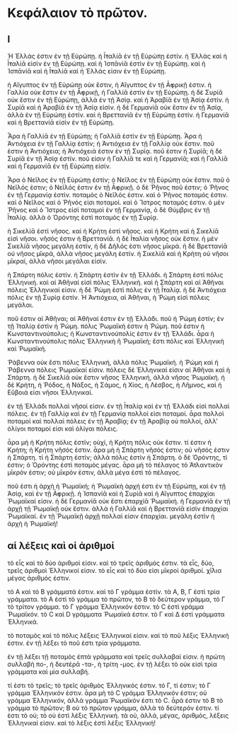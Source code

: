 # Κεφάλαιον τὸ πρῶτον.

## I

Ἡ Ἑλλάς ἐστιν ἐν τῇ Εὐρώπῃ. ἡ Ῑ̓ταλίᾱ ἐν τῇ Εὐρώπῃ ἐστίν. ἡ Ἑλλὰς καὶ ἡ Ῑ̓ταλίᾱ εἰσὶν ἐν τῇ Εὐρώπῃ. καὶ ἡ Ἱσπᾱνίᾱ ἐστὶν ἐν τῇ Εὐρώπῃ. καὶ ἡ Ἱσπᾱνίᾱ καὶ ἡ Ῑ̓ταλίᾱ καὶ ἡ Ἑλλάς εἰσιν ἐν τῇ Εὐρώπῃ.

ἡ Αἴγυπτος ἐν τῇ Εὐρώπῃ οὐκ ἔστιν, ἡ Αἴγυπτος ἐν τῇ Ᾱ̓φρικῇ ἐστιν. ἡ Γαλλία οὐκ ἔστιν ἐν τῇ Ᾱ̓φρικῇ, ἡ Γαλλίᾱ ἐστὶν ἐν τῇ Εὐρώπῃ. ἡ δὲ Συρίᾱ οὐκ ἔστιν ἐν τῇ Εὐρώπῃ, ἀλλὰ ἐν τῇ Ἀσίᾳ. καὶ ἡ Ἀραβίᾱ ἐν τῇ Ἀσίᾳ ἐστίν. ἡ Συρίᾱ καὶ ἡ Ἀραβίᾱ ἐν τῇ Ἀσίᾳ εἰσίν. ἡ δὲ Γερμανίᾱ οὐκ ἔστιν ἐν τῇ Ἀσίᾳ, ἀλλὰ ἐν τῇ Εὐρώπῃ ἐστίν. καὶ ἡ Βρεττανίᾱ ἐν τῇ Εὐρώπῃ ἐστίν. ἡ Γερμανίᾱ καὶ ἡ Βρεττανίᾱ εἰσὶν ἐν τῇ Εὐρώπῃ.

Ἆρα ἡ Γαλλίᾱ ἐν τῇ Εὐρώπῃ; ἡ Γαλλίᾱ ἐστὶν ἐν τῇ Εὐρώπῃ. Ἆρα ἡ Ἀντιόχεια ἐν τῇ Γαλλίᾳ ἐστίν; ἡ Ἀντιόχεια ἐν τῇ Γαλλίᾳ οὐκ ἔστιν. ποῦ ἐστιν ἡ Ἀντιόχεια; ἡ Ἀντιόχειά ἐστιν ἐν τῇ Συρίᾳ. ποῦ ἐστιν ἡ Συρίᾱ; ἡ δὲ Συρίᾱ ἐν τῇ Ἀσίᾳ ἐστίν. ποῦ εἰσιν ἡ Γαλλίᾱ τε καὶ ἡ Γερμανίᾱ; καὶ ἡ Γαλλίᾱ καὶ ἡ Γερμανίᾱ ἐν τῇ Εὐρώπῃ εἰσίν.

Ἆρα ὁ Νεῖλος ἐν τῇ Εὐρώπῃ ἐστίν; ὁ Νεῖλος ἐν τῇ Εὐρώπῃ οὐκ ἔστιν. ποῦ ὁ Νεῖλός ἐστιν; ὁ Νεῖλός ἐστιν ἐν τῇ Ᾱ̓φρικῇ. ὁ δὲ Ῥῆνος ποῦ ἐστιν; ὁ Ῥῆνος ἐν τῇ Γερμανίᾳ ἐστίν. ποταμὸς ὁ Νεῖλός ἐστιν. καὶ ὁ Ῥῆνος ποταμός ἐστιν. καὶ ὁ Νεῖλος καὶ ὁ Ῥῆνός εἰσι ποταμοί. καὶ ὁ Ἴστρος ποταμός ἐστιν. ὁ μὲν Ῥῆνος καὶ ὁ Ἴστρος εἰσὶ ποταμοὶ ἐν τῇ Γερμανίᾳ, ὁ δὲ Θύμβρις ἐν τῇ Ῑ̓ταλίᾳ. ἀλλὰ ὁ Ὀρόντης ἐστὶ ποταμὸς ἐν τῇ Συρίᾳ.

ἡ Σικελίᾱ ἐστὶ νῆσος. καὶ ἡ Κρήτη ἐστὶ νῆσος. καὶ ἡ Κρήτη καὶ ἡ Σικελίᾱ εἰσὶ νῆσοι. νῆσός ἐστιν ἡ Βρεττανίᾱ. ἡ δὲ Ῑ̓ταλία νῆσος οὐκ ἔστιν. ἡ μὲν Σικελίᾱ νῆσος μεγάλη ἐστίν, ἡ δὲ Δῆλός ἐστι νῆσος μῑκρά. ἡ δὲ Βρεττανίᾱ οὐ νῆσος μῑκρά, ἀλλὰ νῆσος μεγάλη ἐστίν. ἡ Σικελίᾱ καὶ ἡ Κρήτη οὐ νῆσοι μῑκραί, ἀλλὰ νῆσοι μεγάλαι εἰσίν.

ἡ Σπάρτη πόλις ἐστίν. ἡ Σπάρτη ἐστὶν ἐν τῇ Ἑλλάδι. ἡ Σπάρτη ἐστὶ πόλις Ἑλληνική. καὶ αἱ Ἀθῆναί εἰσὶ πόλις Ἑλληνική. καὶ ἡ Σπάρτη καὶ αἱ Ἀθῆναι πόλεις Ἑλληνικαί εἰσιν. ἡ δὲ Ῥώμη ἐστὶ πόλις ἐν τῇ Ῑ̓ταλίᾳ. ἡ δὲ Ἀντιόχεια πόλις ἐν τῇ Συρίᾳ ἐστίν. Ἡ Ἀντιόχεια, αἱ Ἀθῆναι, ἡ Ῥώμη εἰσὶ πόλεις μεγάλαι.

ποῦ ἐστιν αἱ Ἀθῆναι; αἱ Ἀθῆναί ἐστιν ἐν τῇ Ἑλλάδι. ποῦ ἡ Ῥώμη ἐστίν; ἐν τῇ Ἰταλίᾳ ἐστὶν ἡ Ῥώμη. πόλις Ῥωμαϊκή ἐστιν ἡ Ῥώμη. ποῦ ἐστιν ἡ Κωνσταντινούπολις; ἡ Κωνσταντινούπολίς ἐστιν ἐν τῇ Ἑλλάδι. ἆρα ἡ Κωνσταντινούπολις πόλις Ἑλληνικὴ ἢ Ῥωμαϊκή; ἔστι πόλις καὶ Ἑλληνικὴ καὶ Ῥωμαϊκή.

Ῥάβεννα οὐκ ἔστι πόλις Ἑλληνική, ἀλλὰ πόλις Ῥωμαϊκή. ἡ Ῥώμη καὶ ἡ Ῥάβεννα πόλεις Ῥωμαϊκαί εἰσιν. πόλεις δὲ Ἑλληνικαί εἰσιν αἱ Ἀθῆναι καὶ ἡ Σπάρτη. ἡ δὲ Σικελίᾱ οὐκ ἔστιν νῆσος Ἑλληνική, ἀλλὰ νῆσος Ῥωμαϊκή. ἡ δὲ Κρήτη, ἡ Ῥόδος, ἡ Νάξος, ἡ Σάμος, ἡ Χίος, ἡ Λέσβος, ἡ Λῆμνος, καὶ ἡ Εὔβοιά εἰσι νῆσοι Ἑλληνικαί.

ἐν τῇ Ἑλλάδι πολλαὶ νῆσοί εἰσιν. ἐν τῇ Ῑ̓ταλίᾳ καὶ ἐν τῇ Ἑλλάδι εἰσὶ πολλαὶ πόλεις. ἐν τῇ Γαλλίᾳ καὶ ἐν τῇ Γερμανίᾳ πολλοί εἰσι ποταμοί. ἆρα πολλοὶ ποταμοὶ καὶ πολλαὶ πόλεις ἐν τῇ Ἀραβίᾳ; ἐν τῇ Ἀραβίᾳ οὐ πολλοί, ἀλλ’ ὀλίγοι ποταμοί εἰσι καὶ ὀλίγαι πόλεις.

ἆρα μὴ ἡ Κρήτη πόλις ἐστίν; οὐχί, ἡ Κρήτη πόλις οὐκ ἔστιν. τί ἐστιν ἡ Κρήτη; ἡ Κρήτη νῆσός ἐστιν. ἆρα μὴ ἡ Σπάρτη νῆσός ἐστιν; οὐ νῆσός ἐστιν ἡ Σπάρτη. τί ἡ Σπάρτη ἐστίν; ἀλλὰ πόλις ἐστὶν ἡ Σπάρτη. ὁ δὲ Ὀρόντης, τί ἐστιν; ὁ Ὀρόντης ἐστὶ ποταμὸς μέγας. ἆρα μὴ τὸ πέλαγος τὸ Ἀτλαντικὸν μῑκρόν ἐστιν; οὐ μῑκρόν ἐστιν, ἀλλὰ μέγα ἐστὶ τὸ πέλαγος.

ποῦ ἐστι ἡ ἀρχὴ ἡ Ῥωμαϊκή; ἡ Ῥωμαϊκὴ ἀρχή ἐστι ἐν τῇ Εὐρώπῃ, καὶ ἐν τῇ Ἀσίᾳ, καὶ ἐν τῇ Ᾱ̓φρικῇ. ἡ Ἱσπανίᾱ καὶ ἡ Συρίᾱ καὶ ἡ Αἴγυπτος ἐπαρχίαι Ῥωμαϊκαί εἰσιν. ἡ δὲ Γερμανίᾱ οὐκ ἔστι ἐπαρχίᾱ Ῥωμαϊκή. ἡ Γερμανίᾱ ἐν τῇ ἀρχῇ τῇ Ῥωμαϊκῇ οὐκ ἔστιν. ἀλλὰ ἡ Γαλλίᾱ καὶ ἡ Βρεττανίᾱ εἰσὶν ἐπαρχίαι Ῥωμαϊκαί. ἐν τῇ Ῥωμαϊκῇ ἀρχῇ πολλαί εἰσιν ἐπαρχίαι. μεγάλη ἐστὶν ἡ ἀρχὴ ἡ Ῥωμαϊκή!

## αἱ λέξεις καὶ οἱ ἀριθμοί

τὸ εἷς καὶ τὸ δύο ἀριθμοί εἰσιν. καὶ τὸ τρεῖς ἀριθμός ἐστιν. τὰ εἷς, δύο, τρεῖς ἀριθμοὶ Ἑλληνικοί εἰσιν. τὸ εἷς καὶ τὸ δύο εἰσι μῑκροὶ ἀριθμοί. χῑ́λια μέγας ἀριθμός ἐστιν.

τὸ Α καὶ τὸ Β γράμματά ἐστιν. καὶ τὸ Γ γράμμα ἐστίν. τὰ Α, Β, Γ ἐστὶ τρία γράμματα. τὸ Α ἐστὶ τὸ γράμμα τὸ πρῶτον, τὸ Β τὸ δεύτερον γράμμα, τὸ Γ τὸ τρίτον γράμμα. τὸ Γ γράμμα Ἑλληνικόν ἐστιν. τὸ C ἐστὶ γράμμα Ῥωμαϊκόν. τὸ C καὶ D γράμματα Ῥωμαϊκά ἐστιν. τὸ Γ καὶ Δ ἐστὶ γράμματα Ἑλληνικά.

τὸ ποταμὸς καὶ τὸ πόλις λέξεις Ἑλληνικαί εἰσιν. καὶ τὸ ποῦ λέξις Ἑλληνική ἐστιν. ἐν τῇ λέξει τὸ ποῦ ἐστι τρία γράμματα.

ἐν τῇ λέξει τῇ ποταμὸς ἑπτὰ γράμματα καὶ τρεῖς συλλαβαί εἰσιν. ἡ πρώτη συλλαβὴ πο-, ἡ δευτέρᾱ -τα-, ἡ τρίτη -μος. ἐν τῇ λέξει τὸ οὐκ εἰσὶ τρία γράμματα καὶ μία συλλαβή.

τί ἐστι τὸ τρεῖς; τὸ τρεῖς ἀριθμὸς Ἑλληνικός ἐστιν. τὸ Γ, τί ἐστιν; τὸ Γ γράμμα Ἑλληνικόν ἐστιν. ἆρα μὴ τὸ C γράμμα Ἑλληνικόν ἐστιν; οὐ γράμμα Ἑλληνικόν, ἀλλὰ γράμμα Ῥωμαϊκόν ἐστι τὸ C. ἆρά ἐστιν τὸ Β τὸ γράμμα τὸ πρῶτον; Β οὐ τὸ πρῶτον γράμμα, ἀλλὰ τὸ δεύτερόν ἐστιν. τί ἐστι τὸ οὐ; τὸ οὐ ἐστὶ λέξις Ἑλληνική. τὰ οὐ, ἀλλά, μέγας, ἀριθμός, λέξεις Ἑλληνικαί εἰσιν. καὶ τὸ λέξις ἐστὶ λέξις Ἑλληνική!
